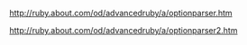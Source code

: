 http://ruby.about.com/od/advancedruby/a/optionparser.htm

http://ruby.about.com/od/advancedruby/a/optionparser2.htm